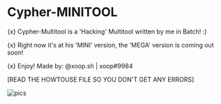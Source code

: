 # Cypher-MINITOOL
{x} Cypher-Multitool is a 'Hacking' Multitool written by me in Batch! :)

{x} Right now it's at his 'MINI' version, the 'MEGA' version is coming out soon!

{x} Enjoy! Made by: @xoop.sh | xoop#9984

[READ THE HOWTOUSE FILE SO YOU DON'T GET ANY ERRORS]

![pics](https://user-images.githubusercontent.com/69897482/95780777-ce5d1300-0ccc-11eb-83c2-542571adc79c.PNG)
